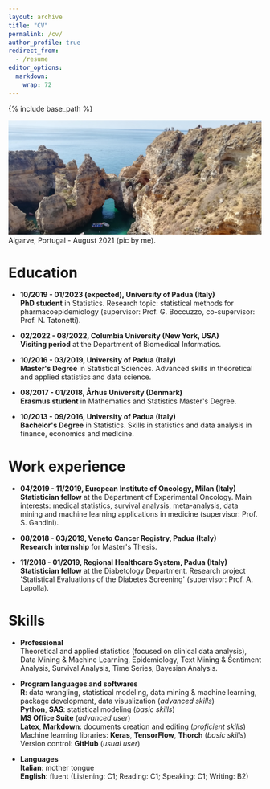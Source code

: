 ```yaml
---
layout: archive
title: "CV"
permalink: /cv/
author_profile: true
redirect_from:
  - /resume
editor_options: 
  markdown: 
    wrap: 72
---
```


{% include base_path %}

<img src="/images/algarve.jpg"/> Algarve, Portugal - August 2021 (pic
by me).

# Education

-   **10/2019 - 01/2023 (expected), University of Padua (Italy)\
    PhD student** in Statistics. Research topic: statistical methods for
    pharmacoepidemiology (supervisor: Prof. G. Boccuzzo, co-supervisor:
    Prof. N. Tatonetti).

-   **02/2022 - 08/2022, Columbia University (New York, USA)\
    Visiting period** at the Department of Biomedical Informatics.

-   **10/2016 - 03/2019, University of Padua (Italy)\
    Master's Degree** in Statistical Sciences. Advanced skills in
    theoretical and applied statistics and data science.

-   **08/2017 - 01/2018, Århus University (Denmark)\
    Erasmus student** in Mathematics and Statistics Master's Degree.

-   **10/2013 - 09/2016, University of Padua (Italy)\
    Bachelor's Degree** in Statistics. Skills in statistics and data
    analysis in finance, economics and medicine.

# Work experience

-   **04/2019 - 11/2019, European Institute of Oncology, Milan
    (Italy)**\
    **Statistician fellow** at the Department of Experimental Oncology.
    Main interests: medical statistics, survival analysis,
    meta-analysis, data mining and machine learning applications in
    medicine (supervisor: Prof. S. Gandini).

-   **08/2018 - 03/2019, Veneto Cancer Registry, Padua (Italy)**\
    **Research internship** for Master's Thesis.

-   **11/2018 - 01/2019, Regional Healthcare System, Padua (Italy)**\
    **Statistician fellow** at the Diabetology Department. Research
    project 'Statistical Evaluations of the Diabetes Screening'
    (supervisor: Prof. A. Lapolla).

# Skills

-   **Professional**\
    Theoretical and applied statistics (focused on clinical data
    analysis), Data Mining & Machine Learning, Epidemiology, Text Mining
    & Sentiment Analysis, Survival Analysis, Time Series, Bayesian
    Analysis.

-   **Program languages and softwares**\
    **R**: data wrangling, statistical modeling, data mining & machine
    learning, package development, data visualization (*advanced
    skills*)\
    **Python**, **SAS**: statistical modeling (*basic skills*)\
    **MS Office Suite** (*advanced user*)\
    **Latex**, **Markdown**: documents creation and editing (*proficient
    skills*)\
    Machine learning libraries: **Keras**, **TensorFlow**, **Thorch**
    (*basic skills*)\
    Version control: **GitHub** (*usual user*)

-   **Languages\
    Italian**: mother tongue\
    **English**: fluent (Listening: C1; Reading: C1; Speaking: C1;
    Writing: B2)
